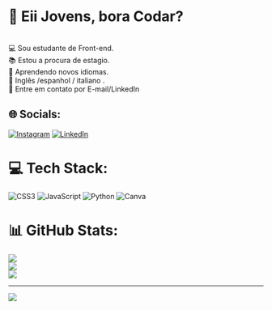 # 🤙 Eii Jovens, bora Codar?
<br>💻 Sou estudante de Front-end.<br>📚 Estou a procura de estagio.<br>📖 Aprendendo novos idiomas.<br>🌱 Inglês /espanhol / italiano .<br>💬 Entre em contato por E-mail/LinkedIn 


## 🌐 Socials:
[![Instagram](https://img.shields.io/badge/Instagram-%23E4405F.svg?logo=Instagram&logoColor=white)](https://instagram.com/https://www.instagram.com/p3edrohenrique?igsh=MXE3bnY4MjRieGZldg==) [![LinkedIn](https://img.shields.io/badge/LinkedIn-%230077B5.svg?logo=linkedin&logoColor=white)](https://linkedin.com/in/in/pedro-henrique-farias-1615001a1) 

# 💻 Tech Stack:
![CSS3](https://img.shields.io/badge/css3-%231572B6.svg?style=plastic&logo=css3&logoColor=white) ![JavaScript](https://img.shields.io/badge/javascript-%23323330.svg?style=plastic&logo=javascript&logoColor=%23F7DF1E) ![Python](https://img.shields.io/badge/python-3670A0?style=plastic&logo=python&logoColor=ffdd54) ![Canva](https://img.shields.io/badge/Canva-%2300C4CC.svg?style=plastic&logo=Canva&logoColor=white)
# 📊 GitHub Stats:
![](https://github-readme-stats.vercel.app/api?username=Front-P3edro&theme=vue-dark&hide_border=false&include_all_commits=false&count_private=false)<br/>
![](https://github-readme-streak-stats.herokuapp.com/?user=Front-P3edro&theme=vue-dark&hide_border=false)<br/>
![](https://github-readme-stats.vercel.app/api/top-langs/?username=Front-P3edro&theme=vue-dark&hide_border=false&include_all_commits=false&count_private=false&layout=compact)

---
[![](https://visitcount.itsvg.in/api?id=Front-P3edro&icon=0&color=0)](https://visitcount.itsvg.in)

<!-- Proudly created with GPRM ( https://gprm.itsvg.in ) -->
